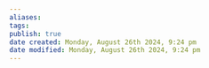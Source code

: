 ```yaml
---
aliases: 
tags: 
publish: true
date created: Monday, August 26th 2024, 9:24 pm
date modified: Monday, August 26th 2024, 9:24 pm
---
```

